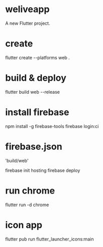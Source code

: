 # weliveapp

A new Flutter project.

# create
flutter create --platforms web .

# build & deploy
flutter build web --release

# install firebase
npm install -g firebase-tools
firebase login:ci

# firebase.json
'build/web'

firebase init hosting
firebase deploy

# run chrome
flutter run -d chrome

# icon app
flutter pub run flutter_launcher_icons:main
